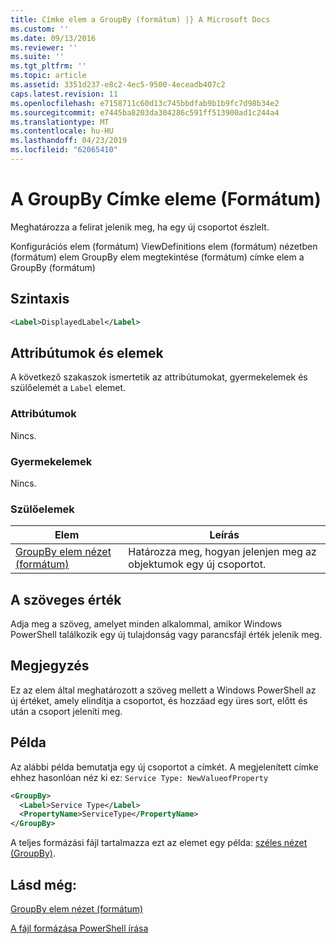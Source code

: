 ```yaml
---
title: Címke elem a GroupBy (formátum) |} A Microsoft Docs
ms.custom: ''
ms.date: 09/13/2016
ms.reviewer: ''
ms.suite: ''
ms.tgt_pltfrm: ''
ms.topic: article
ms.assetid: 3351d237-e8c2-4ec5-9500-4eceadb407c2
caps.latest.revision: 11
ms.openlocfilehash: e7158711c60d13c745bbdfab9b1b9fc7d98b34e2
ms.sourcegitcommit: e7445ba8203da304286c591ff513900ad1c244a4
ms.translationtype: MT
ms.contentlocale: hu-HU
ms.lasthandoff: 04/23/2019
ms.locfileid: "62065410"
---
```

# <a name="label-element-for-groupby-format"></a>A GroupBy Címke eleme (Formátum)

Meghatározza a felirat jelenik meg, ha egy új csoportot észlelt.

Konfigurációs elem (formátum) ViewDefinitions elem (formátum) nézetben (formátum) elem GroupBy elem megtekintése (formátum) címke elem a GroupBy (formátum)

## <a name="syntax"></a>Szintaxis

```xml
<Label>DisplayedLabel</Label>
```

## <a name="attributes-and-elements"></a>Attribútumok és elemek

A következő szakaszok ismertetik az attribútumokat, gyermekelemek és szülőelemét a `Label` elemet.

### <a name="attributes"></a>Attribútumok

Nincs.

### <a name="child-elements"></a>Gyermekelemek

Nincs.

### <a name="parent-elements"></a>Szülőelemek

|Elem|Leírás|
|-------------|-----------------|
|[GroupBy elem nézet (formátum)](./groupby-element-for-view-format.md)|Határozza meg, hogyan jelenjen meg az objektumok egy új csoportot.|

## <a name="text-value"></a>A szöveges érték

Adja meg a szöveg, amelyet minden alkalommal, amikor Windows PowerShell találkozik egy új tulajdonság vagy parancsfájl érték jelenik meg.

## <a name="remarks"></a>Megjegyzés

Ez az elem által meghatározott a szöveg mellett a Windows PowerShell az új értéket, amely elindítja a csoportot, és hozzáad egy üres sort, előtt és után a csoport jeleníti meg.

## <a name="example"></a>Példa

Az alábbi példa bemutatja egy új csoportot a címkét. A megjelenített címke ehhez hasonlóan néz ki ez: `Service Type: NewValueofProperty`

```xml
<GroupBy>
  <Label>Service Type</Label>
  <PropertyName>ServiceType</PropertyName>
</GroupBy>

```

A teljes formázási fájl tartalmazza ezt az elemet egy példa: [széles nézet (GroupBy)](./wide-view-groupby.md).

## <a name="see-also"></a>Lásd még:

[GroupBy elem nézet (formátum)](./groupby-element-for-view-format.md)

[A fájl formázása PowerShell írása](./writing-a-powershell-formatting-file.md)
